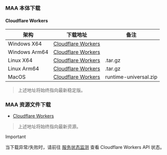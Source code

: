 ### MAA  本体下载

#### Cloudflare Workers
|架构|下载地址|备注|
|---|---|---|
|Windows X64|[Cloudflare Workers](https://maa.mmirror.top?arch=win-x64)| 
|Windows Arm64|[Cloudflare Workers](https://maa.mmirror.top?arch=win-arm64)|
|Linux X64|[Cloudflare Workers](https://maa.mmirror.top?arch=linux-x86_64)|.tar.gz
|Linux Arm64|[Cloudflare Workers](https://maa.mmirror.top?arch=linux-aarch64)|.tar.gz
|MacOS|[Cloudflare Workers](https://maa.mmirror.top?arch=macos)|runtime-universal.zip
>上述地址将始终指向最新稳定版。

### MAA 资源文件下载
- [Cloudflare Workers](https://res.maa.mmirror.top)
>上述地址将始终指向最新资源。

>[!IMPORTANT]
当下载异常/失败时，请前往 [服务状态监测](https://mmirror.top/status) 查看 Cloudflare Workers API 状态。